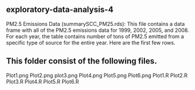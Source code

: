 ## exploratory-data-analysis-4

PM2.5 Emissions Data (summarySCC_PM25.rds): This file contains a data frame with all of the PM2.5 emissions data for 1999, 2002, 2005, 
and 2008. For each year, the table contains number of tons of PM2.5 emitted from a specific type of source for the entire year. 
Here are the first few rows.

## This folder consist of the following files. 
Plot1.png  Plot2.png  plot3.png  Plot4.png  Plot5.png  Plot6.png
Plot1.R    Plot2.R    Plot3.R    Plot4.R    Plot5.R    Plot6.R


